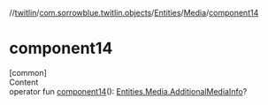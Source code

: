 //[twitlin](../../../index.md)/[com.sorrowblue.twitlin.objects](../../index.md)/[Entities](../index.md)/[Media](index.md)/[component14](component14.md)



# component14  
[common]  
Content  
operator fun [component14](component14.md)(): [Entities.Media.AdditionalMediaInfo](-additional-media-info/index.md)?  



